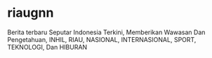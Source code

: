 # riaugnn
Berita terbaru Seputar Indonesia Terkini, Memberikan Wawasan Dan Pengetahuan, INHIL, RIAU, NASIONAL, INTERNASIONAL, SPORT, TEKNOLOGI, Dan HIBURAN
